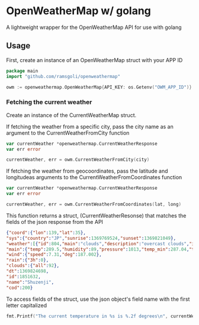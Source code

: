 # OpenWeatherMap w/ golang
A lightweight wrapper for the OpenWeatherMap API for use with golang

## Usage

First, create an instance of an OpenWeatherMap struct with your APP ID
```go
package main
import "github.com/ramsgoli/openweathermap"

owm := openweathermap.OpenWeatherMap{API_KEY: os.Getenv("OWM_APP_ID")}
```

### Fetching the current weather

Create an instance of the CurrentWeatherMap struct. 

If fetching the weather from a specific city, pass the city name as an argument to the CurrentWeatherFromCity function
```go
var currentWeather *openweathermap.CurrentWeatherResponse
var err error

currentWeather, err = owm.CurrentWeatherFromCity(city)
```

If fetching the weather from geocoordinates, pass the latitude and longitudeas arguments to the CurrentWeatherFromCoordinates function
```go
var currentWeather *openweathermap.CurrentWeatherResponse
var err error

currentWeather, err = owm.CurrentWeatherFromCoordinates(lat, long)
```


This function returns a struct, (CurrentWeatherResonse) that matches the fields of the json response from the API
```json
{"coord":{"lon":139,"lat":35},
"sys":{"country":"JP","sunrise":1369769524,"sunset":1369821049},
"weather":[{"id":804,"main":"clouds","description":"overcast clouds","icon":"04n"}],
"main":{"temp":289.5,"humidity":89,"pressure":1013,"temp_min":287.04,"temp_max":292.04},
"wind":{"speed":7.31,"deg":187.002},
"rain":{"3h":0},
"clouds":{"all":92},
"dt":1369824698,
"id":1851632,
"name":"Shuzenji",
"cod":200}
```

To access fields of the struct, use the json object's field name with the first letter capitalized
```go
fmt.Printf("The current temperature in %s is %.2f degrees\n", currentWeather.Name, currentWeather.Main.Temp)
```

